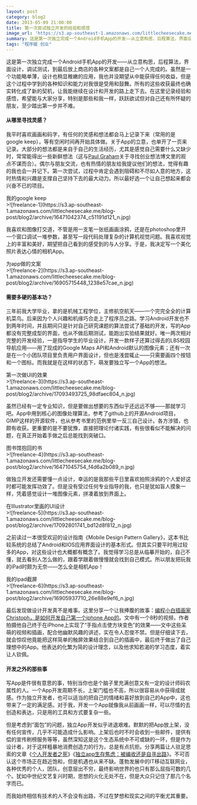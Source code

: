```yaml
---
layout: post
category: blog2
date: 2013-05-09 21:00:00
title: 第一次尝试独立开发的经验和感悟
image_url: 'https://s3.ap-southeast-1.amazonaws.com/littlecheesecake.me/blog-post/blog2/archive/16473363233_14bdde6b6e_h.jpg'
summary: 这是第一次独立完成一个Android手机App的开发——从立意构思，后程算法，界面设计，调试测试，到最后放上商店的各种文案都是自己一个人完成的。
tags: "程序媛 创业"
---
```


这是第一次独立完成一个Android手机App的开发——从立意构思，后程算法，界面设计，调试测试，到最后放上商店的各种文案都是自己一个人完成的。虽然是一个功能略单薄，设计也稍显稚嫩的应用，我也并没期望从中能获得任何收益，但是这个过程中学到的各种知识和能力对我很是受用和鼓舞。所有的这些收获最终也确实转化成了新的契机，让我能继续在设计和开发的路上走下去。在这里记录经验和感悟，希望能与大家分享，特别是那些和我一样，跃跃欲试但对自己还有所怀疑的朋友，至少踏出第一步并不难。

#### 从哪里寻找灵感？

我平时喜欢画画和码字，有任何的灵感和想法都会马上记录下来（常用的是google keep），等有空闲时间再开始具体做。关于App的立意，也单开了一页来记录。大部分的想法都是来自于自己的生活经历，尤其是感觉自己需要什么又缺少时，常常能得出一些新鲜想法（这与[Paul Graham](http://paulgraham.com/startupideas.html)关于寻找创业想法博文里的观点不谋而合）。偶尔与朋友交流，也有热情的朋友给我提议他们的想法，觉得有趣的我也会一并记下。第一次尝试，过程中肯定会遇到阻碍和不尽如人意的地方，这时热情和兴趣是支撑自己坚持下去的最大动力。所以最好选一个让自己想起来都会兴奋不已的项目。

<figcaption>
我的google keep
</figcaption>
>![freelance-1](https://s3.ap-southeast-1.amazonaws.com/littlecheesecake.me/blog-post/blog2/archive/16471042374_c51191d121_n.jpg)

我喜欢和图像打交道，不管是用一支笔一张纸画画涂鸦，还是在photoshop里开一个窗口调试一堆参数，甚至写一段代码处理复杂的计算机视觉问题。我喜欢视觉上的丰富和美好，期望把自己看到的感受到的与人分享。于是，我决定写一个美化照片表达心情的相机App。

<figcaption>
为app做的文案
</figcaption>
>![freelance-2](https://s3.ap-southeast-1.amazonaws.com/littlecheesecake.me/blog-post/blog2/archive/16905715448_1238e57cae_n.jpg)

#### 需要多硬的基本功？

三年前我大学毕业，拿的是机械工程学位，主修航空航天——一个完完全全的计算机菜鸟。后来因为个人兴趣和机缘巧合走上了程序员之路。学习Android开发也不到两年时间，并且期间只是针对自己研究课题的算法尝试了基础的开发，写的App都没有完整成型的界面，也从不做后期测试，能跑出实验结果就好。唯一两次相对完整的开发经验，一是指导学生的毕业设计，开发一款样子还算过得去的LBS校园导航应用——用了现成的Google Maps API和Android默认的图像元素；还有一次是在一个小团队项目里负责用户界面设计，但也是浅尝辄止——只需要画四个按钮和一个图标。而我就是在这样的状态下，萌发要独立写一个App的想法。

<figcaption>
第一次做UI的效果
</figcaption>
>![freelance-3](https://s3.ap-southeast-1.amazonaws.com/littlecheesecake.me/blog-post/blog2/archive/17093493725_98dfaec804_n.jpg)

虽然已经有一定专业知识，但是要做出想要的东西似乎还远远不够——那就学习吧。App中用到核心的图像处理算法，参考了github上的开源Android项目，GIMP这样的开源软件，也从参考书里的范例里举一反三自己设计。各方涉猎，也颇有收获。更重要的是不要犹豫，直接把理论付诸实践，有些很看似不能解决的问题，在真正开始着手做之后总能找到突破口。

<figcaption>
图书馆抱回的书
</figcaption>
>![freelance-4](https://s3.ap-southeast-1.amazonaws.com/littlecheesecake.me/blog-post/blog2/archive/16471045754_f4d6a2b089_n.jpg)

做独立开发还需要懂一点设计，幸运的是我那些平日里喜欢拍照涂鸦的个人爱好这时都可能发挥功效了。但是没有受过任何专业指导的我，也只是犹如盲人摸象一样，凭着感觉设计一堆图像元素，拼凑着放到界面上。

<figcaption>
在Illustrator里画的UI设计
</figcaption>
>![freelance-5](https://s3.ap-southeast-1.amazonaws.com/littlecheesecake.me/blog-post/blog2/archive/17092801741_bd12d8f812_n.jpg)

之前读过一本很受欢迎的设计指南《Mobile Design Pattern Gallery》，这本书比较系统的总结了Android和IOS应用界面设计的基本形式。但其实只要平时用过较多的App，对这些设计也大概都有概念了。我觉得学习总是从临摹开始的，自己不懂，就去看别人怎么做的，跟着学跟着做慢慢就会找到自己模式。所以朋友把玩我的iPad时颇为无奈——怎么全是相机App！

<figcaption>
我的ipad截屏
</figcaption>
>![freelance-6](https://s3.ap-southeast-1.amazonaws.com/littlecheesecake.me/blog-post/blog2/archive/16905937710_26e88e9ef6_n.jpg)

最后发现做设计开发真不是难事。这里分享一个让我捧腹的故事：[编程小白插画家Christoph，是如何开发自己第一个iphone App的](http://www.ifanr.com/265414?utm_source=feedlyhttp://www.newyorker.com/online/blogs/culture/2013/03/christoph-niemann-petting-zoo-app.html)。文中有一个8秒的视频，作者拍摄他自己终于在iPhone上实现了“手指点击使方块变色”的效果——文中这些呆萌的视频和插画，配合他幽默风趣的讲述，实在令人忍俊不禁。但是仔细读下去，就会惊叹他竟能把这样简单的触屏效果结合到自己的插画中，最后终于做出了自己理想中的App。他表达的化繁为简的设计理念，以及他求知若渴的学习态度，着实让人钦佩。

#### 开发之外的那些事

写App是件很有意思的事，特别当你也是个脑子里充满创意又有一定的设计师码农属性的人。一个App开发周期不长，上架门槛也不高，所以很容易从中获得成就感。作为独立开发者，也可以适当的把自己的情绪和喜好放到自己的App中，这也带来了一定的满足感。对于我，开发一个App就像我从前画画一样，可以尽情的去创造和表达，只是用的工具和方式要复杂一些。

但是考虑到“面包”的问题，独立App开发似乎进退艰难。默默的把App放上架，没有任何宣传，几乎不可能造成什么影响。上架后也时不时会收到一些邮件，提供有偿的宣传刷榜服务等等，虽然深知这是这个生态系统中不可或缺的一环，但是作为设计者，对于这样粗暴地消费创造力的行为，总是有点抗拒。分享两篇让人驻足思索的文章《[个人开发者之死](http://blog.jobbole.com/32658/)》《[独立app生存焦虑：被编收还是自寻出路](http://www.linuxeden.com/html/itnews/20130409/138003.html?utm_source=feedly)》。不可否认这个市场正在趋近饱和，但是机遇也从来不缺。蓬勃发展中的IT移动互联网业，各种优秀的个人，团队，创意层出不穷，最终影响世界的也只有那么屈指可数的几个。犹如中世纪文艺复兴时期，思想的火化无处不在，但是大众只记住了那几个名字而已。

而我始终相信有技术的人不会没有出路，不过在梦想和现实之间的平衡尤其重要。